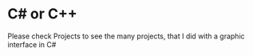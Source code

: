 # C# or C++
Please check Projects to see the many projects, that I did with a graphic interface in C#
